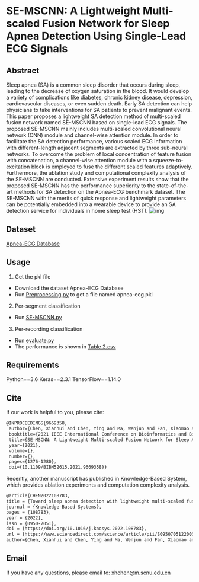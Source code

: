 # SE-MSCNN: A Lightweight Multi-scaled Fusion Network for Sleep Apnea Detection Using Single-Lead ECG Signals

## Abstract
Sleep apnea (SA) is a common sleep disorder that occurs during sleep, leading to the decrease of oxygen saturation in the blood. It would develop a variety of complications like diabetes, chronic kidney disease, depression, cardiovascular diseases, or even sudden death. Early SA detection can help physicians to take interventions for SA patients to prevent malignant events. This paper proposes a lightweight SA detection method of multi-scaled fusion network named SE-MSCNN based on single-lead ECG signals. The proposed SE-MSCNN mainly includes multi-scaled convolutional neural network (CNN) module and channel-wise attention module. In order to facilitate the SA detection performance, various scaled ECG information with different-length adjacent segments are extracted by three sub-neural networks. To overcome the problem of local concentration of feature fusion with concatenation, a channel-wise attention module with a squeeze-to-excitation block is employed to fuse the different scaled features adaptively. Furthermore, the ablation study and computational complexity analysis of the SE-MSCNN are conducted. Extensive experiment results show that the proposed SE-MSCNN has the performance superiority to the state-of-the-art methods for SA detection on the Apnea-ECG benchmark dataset. The SE-MSCNN with the merits of quick response and lightweight parameters can be potentially embedded into a wearable device to provide an SA detection service for individuals in home sleep test (HST).
![img](https://github.com/Bettycxh/SE-MSCNN-A-Lightweight-Multi-scaled-Fusion-Network-for-Sleep-Apnea-Detection-Using-Single-Lead-ECG-/blob/main/pic/model.png)


## Dataset
[Apnea-ECG Database](https://physionet.org/content/apnea-ecg/1.0.0/)

## Usage

1. Get the pkl file
- Download the dataset Apnea-ECG Database
- Run [Preprocessing.py](https://github.com/Bettycxh/SE-MSCNN-A-Lightweight-Multi-scaled-Fusion-Network-for-Sleep-Apnea-Detection-Using-ECG-Signals/blob/main/Preprocessing.py) to get a file named apnea-ecg.pkl

2. Per-segment classification
- Run [SE-MSCNN.py](https://github.com/Bettycxh/SE-MSCNN-A-Lightweight-Multi-scaled-Fusion-Network-for-Sleep-Apnea-Detection-Using-ECG-Signals/blob/main/SE-MSCNN.py)

3. Per-recording classification  
- Run [evaluate.py](https://github.com/Bettycxh/SE-MSCNN-A-Lightweight-Multi-scaled-Fusion-Network-for-Sleep-Apnea-Detection-Using-ECG-Signals/blob/main/utils/code_for_calculating_per-recording/evaluate.py)
- The performance is shown in [Table 2.csv](https://github.com/Bettycxh/SE-MSCNN-A-Lightweight-Multi-scaled-Fusion-Network-for-Sleep-Apnea-Detection-Using-ECG-Signals/blob/main/utils/code_for_calculating_per-recording/output/Table%202.csv)


## Requirements
Python==3.6
Keras==2.3.1
TensorFlow==1.14.0


## Cite
If our work is helpful to you, please cite:

 ```html 
 @INPROCEEDINGS{9669358,  
  author={Chen, Xianhui and Chen, Ying and Ma, Wenjun and Fan, Xiaomao and Li, Ye},  
  booktitle={2021 IEEE International Conference on Bioinformatics and Biomedicine (BIBM)},  
  title={SE-MSCNN: A Lightweight Multi-scaled Fusion Network for Sleep Apnea Detection Using Single-Lead ECG Signals},  
  year={2021},  
  volume={}, 
  number={},  
  pages={1276-1280},  
  doi={10.1109/BIBM52615.2021.9669358}}
  ```
  
Recently, another manuscript has published in Knowledge-Based System, which provides ablation experiments and computation complexity analysis.
```html
@article{CHEN2022108783,
title = {Toward sleep apnea detection with lightweight multi-scaled fusion network},
journal = {Knowledge-Based Systems},
pages = {108783},
year = {2022},
issn = {0950-7051},
doi = {https://doi.org/10.1016/j.knosys.2022.108783},
url = {https://www.sciencedirect.com/science/article/pii/S0950705122003689},
author={Chen, Xianhui and Chen, Ying and Ma, Wenjun and Fan, Xiaomao and Li, Ye}}
```

## Email
If you have any questions, please email to: [xhchen@m.scnu.edu.cn](mailto:xhchen@m.scnu.edu.cn)
